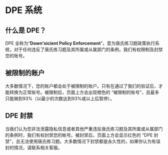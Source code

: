 # DPE 系统
## 什么是 DPE？
DPE 全称为“**Down'sicient Policy Enforcement**”，意为唐氏练习题政策执行系统，对于任何违反了唐氏练习题及其所属或从属部门的条例，我们有权限制及封禁您的账号。

## 被限制的账户
大多数情况下，您的账户都会处于被限制的账户。只有在通过了我们的验证后，才能转换为正常账号。被限制后，页面上方会出现橙色的 “被限制的账号”，且最多只能做到93%（以最少的次数达到93%或以上后暂停）。

## DPE 封禁
当我们认为您非法泄露隐私信息或者其他严重违反唐氏练习题及其所属或从属部门的条例时，我们有权封禁您的帐号。被封禁后，页面上方会显示红色的 “DPE 封禁”，且无法使用唐氏练习题。大多数情况下封禁都是永久性的，如果你认为有误封的情况，请联系相关客服。